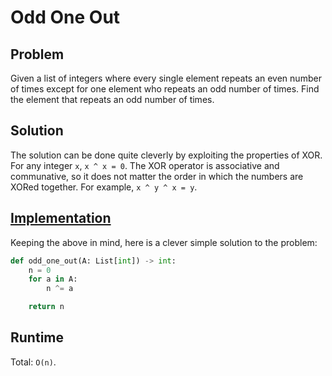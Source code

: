 # Odd One Out

## Problem

Given a list of integers where every single element repeats an even number of times except for one element who repeats an odd number of times. Find the element that repeats an odd number of times.

## Solution

The solution can be done quite cleverly by exploiting the properties of XOR. For any integer `x`, `x ^ x = 0`. The XOR operator is associative and communative, so it does not matter the order in which the numbers are XORed together. For example, `x ^ y ^ x = y`.

## [Implementation](https://github.com/antoniojkim/AlgLib/blob/master/Algorithms/Greedy/Odd%20One%20Out/odd_one_out.py#L5)

Keeping the above in mind, here is a clever simple solution to the problem:

```python
def odd_one_out(A: List[int]) -> int:
    n = 0
    for a in A:
        n ^= a

    return n
```

## Runtime

Total: `O(n)`.
